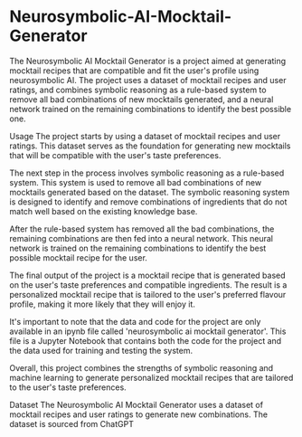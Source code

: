 # Neurosymbolic-AI-Mocktail-Generator
The Neurosymbolic AI Mocktail Generator is a project aimed at generating mocktail recipes that are compatible and fit the user's profile using neurosymbolic AI. The project uses a dataset of mocktail recipes and user ratings, and combines symbolic reasoning as a rule-based system to remove all bad combinations of new mocktails generated, and a neural network trained on the remaining combinations to identify the best possible one.

Usage
The project starts by using a dataset of mocktail recipes and user ratings. This dataset serves as the foundation for generating new mocktails that will be compatible with the user's taste preferences.

The next step in the process involves symbolic reasoning as a rule-based system. This system is used to remove all bad combinations of new mocktails generated based on the dataset. The symbolic reasoning system is designed to identify and remove combinations of ingredients that do not match well based on the existing knowledge base.

After the rule-based system has removed all the bad combinations, the remaining combinations are then fed into a neural network. This neural network is trained on the remaining combinations to identify the best possible mocktail recipe for the user.

The final output of the project is a mocktail recipe that is generated based on the user's taste preferences and compatible ingredients. The result is a personalized mocktail recipe that is tailored to the user's preferred flavour profile, making it more likely that they will enjoy it.

It's important to note that the data and code for the project are only available in an ipynb file called 'neurosymbolic ai mocktail generator'. This file is a Jupyter Notebook that contains both the code for the project and the data used for training and testing the system.

Overall, this project combines the strengths of symbolic reasoning and machine learning to generate personalized mocktail recipes that are tailored to the user's taste preferences.

Dataset
The Neurosymbolic AI Mocktail Generator uses a dataset of mocktail recipes and user ratings to generate new combinations. The dataset is sourced from ChatGPT


